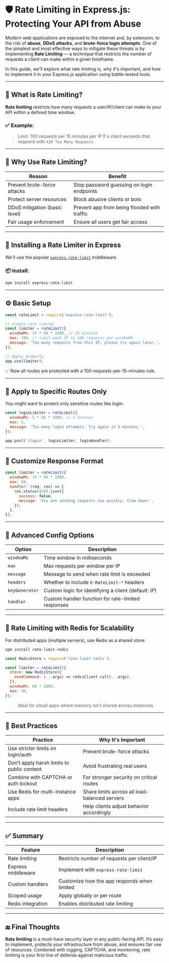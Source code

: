 

# 🛡️ Rate Limiting in Express.js: Protecting Your API from Abuse

Modern web applications are exposed to the internet and, by extension, to the risk of **abuse**, **DDoS attacks**, and **brute-force login attempts**. One of the simplest and most effective ways to mitigate these threats is by implementing **Rate Limiting** — a technique that restricts the number of requests a client can make within a given timeframe.

In this guide, we'll explore what rate limiting is, why it's important, and how to implement it in your Express.js application using battle-tested tools.

---

## 🧠 What is Rate Limiting?

**Rate limiting** restricts how many requests a user/IP/client can make to your API within a defined time window.

### ✅ Example:

> Limit: 100 requests per 15 minutes per IP
> If a client exceeds that, respond with `429 Too Many Requests`.

---

## 🔐 Why Use Rate Limiting?

| Reason                        | Benefit                                     |
| ----------------------------- | ------------------------------------------- |
| Prevent brute-force attacks   | Stop password guessing on login endpoints   |
| Protect server resources      | Block abusive clients or bots               |
| DDoS mitigation (basic level) | Prevent app from being flooded with traffic |
| Fair usage enforcement        | Ensure all users get fair access            |

---

## 🚀 Installing a Rate Limiter in Express

We'll use the popular [`express-rate-limit`](https://www.npmjs.com/package/express-rate-limit) middleware.

### 📦 Install:

```bash
npm install express-rate-limit
```

---

## ⚙️ Basic Setup

```js
const rateLimit = require('express-rate-limit');

// Create rate limiter
const limiter = rateLimit({
  windowMs: 15 * 60 * 1000, // 15 minutes
  max: 100, // limit each IP to 100 requests per windowMs
  message: 'Too many requests from this IP, please try again later.',
});

// Apply globally
app.use(limiter);
```

✅ Now all routes are protected with a 100-requests-per-15-minutes rule.

---

## 🎯 Apply to Specific Routes Only

You might want to protect only sensitive routes like login:

```js
const loginLimiter = rateLimit({
  windowMs: 5 * 60 * 1000, // 5 minutes
  max: 5,
  message: 'Too many login attempts. Try again in 5 minutes.',
});

app.post('/login', loginLimiter, loginHandler);
```

---

## 🔄 Customize Response Format

```js
const limiter = rateLimit({
  windowMs: 10 * 60 * 1000,
  max: 50,
  handler: (req, res) => {
    res.status(429).json({
      success: false,
      message: 'You are sending requests too quickly. Slow down!',
    });
  },
});
```

---

## 🧠 Advanced Config Options

| Option         | Description                                         |
| -------------- | --------------------------------------------------- |
| `windowMs`     | Time window in milliseconds                         |
| `max`          | Max requests per window per IP                      |
| `message`      | Message to send when rate limit is exceeded         |
| `headers`      | Whether to include `X-RateLimit-*` headers          |
| `keyGenerator` | Custom logic for identifying a client (default: IP) |
| `handler`      | Custom handler function for rate-limited responses  |

---

## 🔄 Rate Limiting with Redis for Scalability

For distributed apps (multiple servers), use Redis as a shared store:

```bash
npm install rate-limit-redis
```

```js
const RedisStore = require('rate-limit-redis');

const limiter = rateLimit({
  store: new RedisStore({
    sendCommand: (...args) => redisClient.call(...args),
  }),
  windowMs: 60 * 1000,
  max: 30,
});
```

> Ideal for cloud apps where memory isn’t shared across instances.

---

## 🚨 Best Practices

| Practice                                   | Why It's Important                            |
| ------------------------------------------ | --------------------------------------------- |
| Use stricter limits on login/auth          | Prevent brute-force attacks                   |
| Don’t apply harsh limits to public content | Avoid frustrating real users                  |
| Combine with CAPTCHA or auth lockout       | For stronger security on critical routes      |
| Use Redis for multi-instance apps          | Share limits across all load-balanced servers |
| Include rate limit headers                 | Help clients adjust behavior accordingly      |

---

## ✅ Summary

| Feature            | Description                                 |
| ------------------ | ------------------------------------------- |
| Rate limiting      | Restricts number of requests per client/IP  |
| Express middleware | Implement with `express-rate-limit`         |
| Custom handlers    | Customize how the app responds when limited |
| Scoped usage       | Apply globally or per route                 |
| Redis integration  | Enables distributed rate limiting           |

---

## 🔚 Final Thoughts

**Rate limiting** is a must-have security layer in any public-facing API. It’s easy to implement, protects your infrastructure from abuse, and ensures fair use of resources. Combined with logging, CAPTCHA, and monitoring, rate limiting is your first line of defense against malicious traffic.

